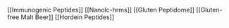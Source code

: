 [[Immunogenic Peptides]]
[[Nanolc-hrms]]
[[Gluten Peptidome]]
[[Gluten-free Malt Beer]]
[[Hordein Peptides]]
